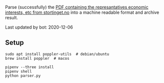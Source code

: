 Parse (successfully) the [PDF containing the represantatives economic interests, etc from stortinget.no](https://www.stortinget.no/no/Stortinget-og-demokratiet/Representantene/Okonomiske-interesser/) into a machine readable format and archive result.

Last updated by bot: 2020-12-06

## Setup
    sudo apt install poppler-utils  # debian/ubuntu
    brew install poppler  # macos

    pipenv --three install
    pipenv shell
    python parser.py
